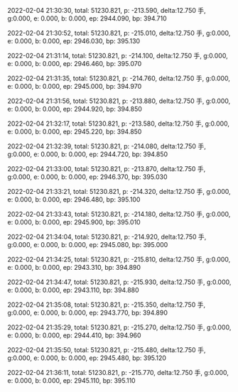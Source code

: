 2022-02-04 21:30:30, total: 51230.821, p: -213.590, delta:12.750 手, g:0.000, e: 0.000, b: 0.000, ep: 2944.090, bp: 394.710

2022-02-04 21:30:52, total: 51230.821, p: -215.010, delta:12.750 手, g:0.000, e: 0.000, b: 0.000, ep: 2946.030, bp: 395.130

2022-02-04 21:31:14, total: 51230.821, p: -214.100, delta:12.750 手, g:0.000, e: 0.000, b: 0.000, ep: 2946.460, bp: 395.070

2022-02-04 21:31:35, total: 51230.821, p: -214.760, delta:12.750 手, g:0.000, e: 0.000, b: 0.000, ep: 2945.000, bp: 394.970

2022-02-04 21:31:56, total: 51230.821, p: -213.880, delta:12.750 手, g:0.000, e: 0.000, b: 0.000, ep: 2944.920, bp: 394.850

2022-02-04 21:32:17, total: 51230.821, p: -213.580, delta:12.750 手, g:0.000, e: 0.000, b: 0.000, ep: 2945.220, bp: 394.850

2022-02-04 21:32:39, total: 51230.821, p: -214.080, delta:12.750 手, g:0.000, e: 0.000, b: 0.000, ep: 2944.720, bp: 394.850

2022-02-04 21:33:00, total: 51230.821, p: -213.870, delta:12.750 手, g:0.000, e: 0.000, b: 0.000, ep: 2946.370, bp: 395.030

2022-02-04 21:33:21, total: 51230.821, p: -214.320, delta:12.750 手, g:0.000, e: 0.000, b: 0.000, ep: 2946.480, bp: 395.100

2022-02-04 21:33:43, total: 51230.821, p: -214.180, delta:12.750 手, g:0.000, e: 0.000, b: 0.000, ep: 2945.900, bp: 395.010

2022-02-04 21:34:04, total: 51230.821, p: -214.920, delta:12.750 手, g:0.000, e: 0.000, b: 0.000, ep: 2945.080, bp: 395.000

2022-02-04 21:34:25, total: 51230.821, p: -215.810, delta:12.750 手, g:0.000, e: 0.000, b: 0.000, ep: 2943.310, bp: 394.890

2022-02-04 21:34:47, total: 51230.821, p: -215.930, delta:12.750 手, g:0.000, e: 0.000, b: 0.000, ep: 2943.110, bp: 394.880

2022-02-04 21:35:08, total: 51230.821, p: -215.350, delta:12.750 手, g:0.000, e: 0.000, b: 0.000, ep: 2943.770, bp: 394.890

2022-02-04 21:35:29, total: 51230.821, p: -215.270, delta:12.750 手, g:0.000, e: 0.000, b: 0.000, ep: 2944.410, bp: 394.960

2022-02-04 21:35:50, total: 51230.821, p: -215.480, delta:12.750 手, g:0.000, e: 0.000, b: 0.000, ep: 2945.480, bp: 395.120

2022-02-04 21:36:11, total: 51230.821, p: -215.770, delta:12.750 手, g:0.000, e: 0.000, b: 0.000, ep: 2945.110, bp: 395.110